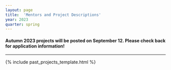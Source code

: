 ```yaml
---
layout: page
title:  'Mentors and Project Descriptions'
year: 2023
quarter: spring
---
```



<h4>
Autumn 2023 projects will be posted on September 12. Please check back for application information!
</h4>

<hr>

{% include past_projects_template.html %}

